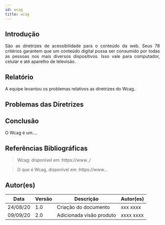 ```yaml
---
id: wcag
title: wcag
---
```


## Introdução

<p align = "justify">
    São as diretrizes de acessibilidade para o conteúdo da web. Seus 78 critérios garantem que um conteúdo digital possa ser consumido por todas as pessoas nos mais diversos dispositivos. Isso vale para computador, celular e até aparelho de televisão.
</p>

## Relatório

<p align = "justify">
    A equipe levantou os problemas relativos as diretrizes do Wcag..  
</p>


## Problemas das Diretrizes


## Conclusão

O Wcag é um....   
 
 
## Referências Bibliográficas
> Wcag: disponivel em :https://www../

> O que é Wcag, disponivel em :https://www...

## Autor(es)
| Data | Versão | Descrição | Autor(es) |
| -- | -- | -- | -- |
| 24/08/20 | 1.0 | Criação do documento | xxx xxxx | 
| 09/09/20 | 2.0 | Adicionada visão produto | xxxx xxxx | 
